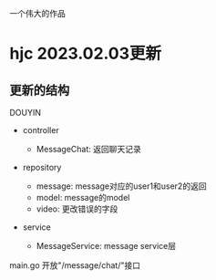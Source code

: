 
一个伟大的作品

# hjc 2023.02.03更新
## 更新的结构

DOUYIN
- controller
    - MessageChat: 返回聊天记录

- repository
    - message: message对应的user1和user2的返回
    - model: message的model
    - video: 更改错误的字段

- service
    - MessageService: message service层

main.go 开放"/message/chat/"接口
